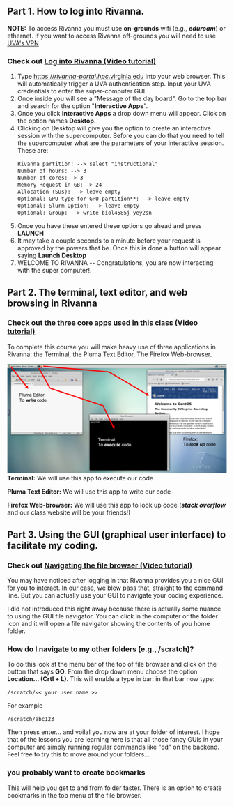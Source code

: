 ## Part 1. How to log into Rivanna. 

**NOTE:** To access Rivanna you must use **on-grounds** wifi (e.g., **_eduroam_**) or ethernet. If you want to access Rivanna off-grounds you will need to use [UVA's VPN](https://virginia.service-now.com/its/?id=itsweb_kb_article&sys_id=f24e5cdfdb3acb804f32fb671d9619d0)

### Check out [Log into Rivanna (Video tutorial)](https://youtu.be/_kpRgRpGMXo)

1. Type [https://_rivanna_-_portal_._hpc_.virginia.edu](https://rivanna-portal.hpc.virginia.edu) into your web browser. This will automatically trigger a UVA authentication step. Input your UVA credentials to enter the super-computer GUI.
2. Once inside you will see a "Message of the day board". Go to the top bar and search for the option "**Interactive Apps**".
3. Once you click **Interactive Apps** a drop down menu will appear. Click on the option names **Desktop**. 
4. Clicking on Desktop will give you the option to create an interactive session with the supercomputer. Before you can do that you need to tell the supercomputer what are the parameters of your interactive session. These are:
	```
	Rivanna partition: --> select "instructional"
	Number of hours: --> 3
	Number of cores:--> 3 
	Memory Request in GB:--> 24
	Allocation (SUs): --> leave empty
	Optional: GPU type for GPU partition**: --> leave empty
	Optional: Slurm Option: --> leave empty
	Optional: Group: --> write biol4585j-yey2sn
	```
5. Once you have these entered these options go ahead and press **LAUNCH**
6. It may take a couple seconds to a minute before your request is approved by the powers that be. Once this is done a button will appear saying **Launch Desktop**
7. WELCOME TO RIVANNA -- Congratulations, you are now interacting with the super computer!.

## Part 2. The terminal, text editor, and web browsing in Rivanna

### Check out [the three core apps used in this class (Video tutorial)](https://youtu.be/BDu_vD09KgY)
To complete this course you will make heavy use of three applications in Rivanna: the Terminal, the Pluma Text Editor, The Firefox Web-browser.

![Three apps for this class](https://github.com/Jcbnunez/biol4585j-yey2sn/blob/main/Rivanna_Practicums/0.Class_Prep/Figures/three_apps.png)
**Terminal:** We will use this app to execute our code

**Pluma Text Editor:** We will use this app to write our code

**Firefox Web-browser:** We will use this app to look up code (**_stack overflow_** and our class website will be your friends!)

## Part 3. Using the GUI (graphical user interface) to facilitate my coding.

### Check out [Navigating the file browser (Video tutorial)](https://youtu.be/WbXlrIu1dXI)

You may have noticed after logging in that Rivanna provides you a nice GUI for you to interact. In our case, we blew pass that, straight to the command line. But you can actually use your GUI to navigate your coding experience. 

I did not introduced this right away because there is actually some nuance to using the GUI file navigator.  You can click in the computer or the folder icon and it will open a file navigator showing the contents of you home folder. 

### How do I navigate to my other folders (e.g., /scratch)? 
To do this look at the menu bar of the top of file browser and click on the button that says **GO**. From the drop down menu choose the option **Location... (Crtl + L)**. This will enable a type in bar: in that bar now type:
```
/scratch/<< your user name >>
```
For example
```
/scratch/abc123
```
Then press enter... and voila! you now are at your folder of interest. I hope that of the lessons you are learning here is that all those fancy GUIs in your computer are simply running regular commands like "cd" on the backend. Feel free to try this to move around your folders...

### you probably want to create bookmarks
This will help you get to and from folder faster. There is an option to create bookmarks in the top menu of the file browser.

